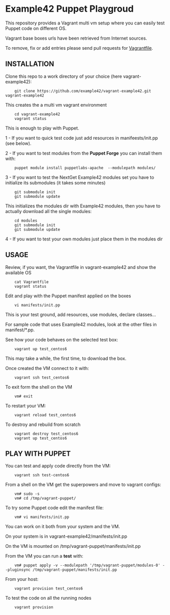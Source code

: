 # Example42 Puppet Playgroud

This repository provides a Vagrant multi vm setup where you can easily test Puppet code on different OS.

Vagrant base boxes urls have been retrieved from Internet sources.

To remove, fix or add entries please send pull requests for [Vagrantfile]().

## INSTALLATION

Clone this repo to a work directory of your choice (here vagrant-example42): 

        git clone https://github.com/example42/vagrant-example42.git vagrant-example42
        
This creates the a multi vm vagrant environment 

        cd vagrant-example42
        vagrant status

This is enough to play with Puppet.

 1 - If you want to quick test code just add resources in manifeests/init.pp (see below). 


 2 - If you want to test modules from the **Puppet Forge** you can install them with:

        puppet module install puppetlabs-apache  --modulepath modules/

 3 - If you want to test the NextGet Example42 modules set you have to initialize its submodules (it takes some minutes)

        git submodule init
        git submodule update

  This initializes the modules dir with Example42 modules, then you have to actually download all the single modules:

        cd modules
        git submodule init
        git submodule update

  4 - If you want to test your own modules just place them in the modules dir
  
  
## USAGE

Review, if you want, the Vagrantfile in vagrant-example42 and show the available OS

        cat Vagrantfile
        vagrant status

Edit and play with the Puppet manifest applied on the boxes

        vi manifests/init.pp
        
This is your test ground, add resources, use modules, declare classes... 

For sample code that uses Example42 modules, look at the other files in manifest/*.pp.

See how your code behaves on the selected test box:

        vagrant up test_centos6

This may take a while, the first time, to download the box.

Once created the VM connect to it with:

        vagrant ssh test_centos6

To exit form the shell on the VM

        vm# exit

To restart your VM:

        vagrant reload test_centos6

To destroy and rebuild from scratch

        vagrant destroy test_centos6
        vagrant up test_centos6


## PLAY WITH PUPPET

You can test and apply code directly from the VM:

        vagrant ssh test-centos6

From a shell on the VM get the superpowers and move to vagrant configs:

        vm# sudo -s
        vm# cd /tmp/vagrant-puppet/

To try some Puppet code edit the manifest file:

        vm# vi manifests/init.pp
        
You can work on it both from your system and the VM.

On your system is in vagrant-example42/manifests/init.pp

On the VM is mounted on /tmp/vagrant-puppet/manifests/init.pp 

From the VM you can run a **test** with:

        vm# puppet apply -v --modulepath '/tmp/vagrant-puppet/modules-0' --pluginsync /tmp/vagrant-puppet/manifests/init.pp

From your host:

        vagrant provision test_centos6


To test the code on all the running nodes

        vagrant provision
        
